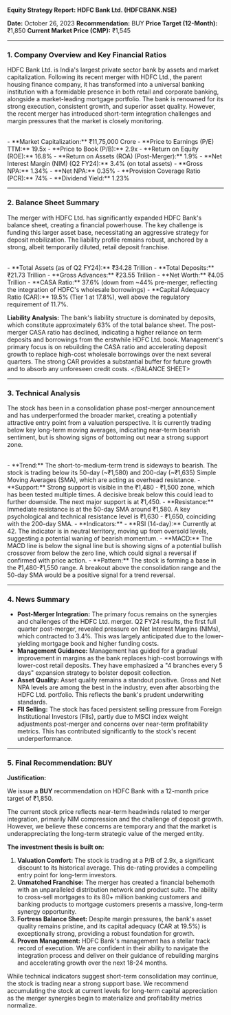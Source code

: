 **Equity Strategy Report: HDFC Bank Ltd. (HDFCBANK.NSE)**

**Date:** October 26, 2023
**Recommendation:** BUY
**Price Target (12-Month):** ₹1,850
**Current Market Price (CMP):** ₹1,545

---

### **1. Company Overview and Key Financial Ratios**

HDFC Bank Ltd. is India's largest private sector bank by assets and market capitalization. Following its recent merger with HDFC Ltd., the parent housing finance company, it has transformed into a universal banking institution with a formidable presence in both retail and corporate banking, alongside a market-leading mortgage portfolio. The bank is renowned for its strong execution, consistent growth, and superior asset quality. However, the recent merger has introduced short-term integration challenges and margin pressures that the market is closely monitoring.

<br>

<FUNDAMENTALS>
- **Market Capitalization:** ₹11,75,000 Crore
- **Price to Earnings (P/E) TTM:** 19.5x
- **Price to Book (P/B):** 2.9x
- **Return on Equity (ROE):** 16.8%
- **Return on Assets (ROA) (Post-Merger):** 1.9%
- **Net Interest Margin (NIM) (Q2 FY24):** 3.4% (on total assets)
- **Gross NPA:** 1.34%
- **Net NPA:** 0.35%
- **Provision Coverage Ratio (PCR):** 74%
- **Dividend Yield:** 1.23%
</FUNDAMENTALS>

---

### **2. Balance Sheet Summary**

The merger with HDFC Ltd. has significantly expanded HDFC Bank's balance sheet, creating a financial powerhouse. The key challenge is funding this larger asset base, necessitating an aggressive strategy for deposit mobilization. The liability profile remains robust, anchored by a strong, albeit temporarily diluted, retail deposit franchise.

<br>

<BALANCE SHEET>
- **Total Assets (as of Q2 FY24):** ₹34.28 Trillion
- **Total Deposits:** ₹21.73 Trillion
- **Gross Advances:** ₹23.55 Trillion
- **Net Worth:** ₹4.05 Trillion
- **CASA Ratio:** 37.6% (down from ~44% pre-merger, reflecting the integration of HDFC's wholesale borrowings)
- **Capital Adequacy Ratio (CAR):** 19.5% (Tier 1 at 17.8%), well above the regulatory requirement of 11.7%.

**Liability Analysis:**
The bank's liability structure is dominated by deposits, which constitute approximately 63% of the total balance sheet. The post-merger CASA ratio has declined, indicating a higher reliance on term deposits and borrowings from the erstwhile HDFC Ltd. book. Management's primary focus is on rebuilding the CASA ratio and accelerating deposit growth to replace high-cost wholesale borrowings over the next several quarters. The strong CAR provides a substantial buffer for future growth and to absorb any unforeseen credit costs.
</BALANCE SHEET>

---

### **3. Technical Analysis**

The stock has been in a consolidation phase post-merger announcement and has underperformed the broader market, creating a potentially attractive entry point from a valuation perspective. It is currently trading below key long-term moving averages, indicating near-term bearish sentiment, but is showing signs of bottoming out near a strong support zone.

<br>

<TECHNICALS>
- **Trend:** The short-to-medium-term trend is sideways to bearish. The stock is trading below its 50-day (~₹1,580) and 200-day (~₹1,635) Simple Moving Averages (SMA), which are acting as overhead resistance.
- **Support:** Strong support is visible in the ₹1,480 - ₹1,500 zone, which has been tested multiple times. A decisive break below this could lead to further downside. The next major support is at ₹1,450.
- **Resistance:** Immediate resistance is at the 50-day SMA around ₹1,580. A key psychological and technical resistance level is ₹1,630 - ₹1,650, coinciding with the 200-day SMA.
- **Indicators:**
    - **RSI (14-day):** Currently at 42. The indicator is in neutral territory, moving up from oversold levels, suggesting a potential waning of bearish momentum.
    - **MACD:** The MACD line is below the signal line but is showing signs of a potential bullish crossover from below the zero line, which could signal a reversal if confirmed with price action.
- **Pattern:** The stock is forming a base in the ₹1,480-₹1,550 range. A breakout above the consolidation range and the 50-day SMA would be a positive signal for a trend reversal.
</TECHNICALS>

---

### **4. News Summary**

-   **Post-Merger Integration:** The primary focus remains on the synergies and challenges of the HDFC Ltd. merger. Q2 FY24 results, the first full quarter post-merger, revealed pressure on Net Interest Margins (NIMs), which contracted to 3.4%. This was largely anticipated due to the lower-yielding mortgage book and higher funding costs.
-   **Management Guidance:** Management has guided for a gradual improvement in margins as the bank replaces high-cost borrowings with lower-cost retail deposits. They have emphasized a "4 branches every 5 days" expansion strategy to bolster deposit collection.
-   **Asset Quality:** Asset quality remains a standout positive. Gross and Net NPA levels are among the best in the industry, even after absorbing the HDFC Ltd. portfolio. This reflects the bank's prudent underwriting standards.
-   **FII Selling:** The stock has faced persistent selling pressure from Foreign Institutional Investors (FIIs), partly due to MSCI index weight adjustments post-merger and concerns over near-term profitability metrics. This has contributed significantly to the stock's recent underperformance.

---

### **5. Final Recommendation: BUY**

**Justification:**

We issue a **BUY** recommendation on HDFC Bank with a 12-month price target of ₹1,850.

The current stock price reflects near-term headwinds related to merger integration, primarily NIM compression and the challenge of deposit growth. However, we believe these concerns are temporary and that the market is underappreciating the long-term strategic value of the merged entity.

**The investment thesis is built on:**

1.  **Valuation Comfort:** The stock is trading at a P/B of 2.9x, a significant discount to its historical average. This de-rating provides a compelling entry point for long-term investors.
2.  **Unmatched Franchise:** The merger has created a financial behemoth with an unparalleled distribution network and product suite. The ability to cross-sell mortgages to its 80+ million banking customers and banking products to mortgage customers presents a massive, long-term synergy opportunity.
3.  **Fortress Balance Sheet:** Despite margin pressures, the bank's asset quality remains pristine, and its capital adequacy (CAR at 19.5%) is exceptionally strong, providing a robust foundation for growth.
4.  **Proven Management:** HDFC Bank's management has a stellar track record of execution. We are confident in their ability to navigate the integration process and deliver on their guidance of rebuilding margins and accelerating growth over the next 18-24 months.

While technical indicators suggest short-term consolidation may continue, the stock is trading near a strong support base. We recommend accumulating the stock at current levels for long-term capital appreciation as the merger synergies begin to materialize and profitability metrics normalize.